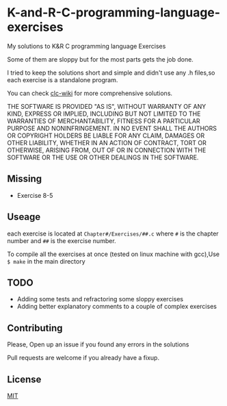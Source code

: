 # K-and-R-C-programming-language-exercises
My solutions to K&amp;R C programming language Exercises

Some of them are sloppy but for the most parts gets the job done.

I tried to keep the solutions short and simple and didn't use any .h files,so each exercise is a standalone program.

You can check [clc-wiki](https://clc-wiki.net/wiki/K%26R2_solutions) for more comprehensive solutions.

THE SOFTWARE IS PROVIDED "AS IS", WITHOUT WARRANTY OF ANY KIND, EXPRESS OR IMPLIED, INCLUDING BUT NOT LIMITED TO THE WARRANTIES OF MERCHANTABILITY, FITNESS FOR A PARTICULAR PURPOSE AND NONINFRINGEMENT. IN NO EVENT SHALL THE AUTHORS OR COPYRIGHT HOLDERS BE LIABLE FOR ANY CLAIM, DAMAGES OR OTHER LIABILITY, WHETHER IN AN ACTION OF CONTRACT, TORT OR OTHERWISE, ARISING FROM, OUT OF OR IN CONNECTION WITH THE SOFTWARE OR THE USE OR OTHER DEALINGS IN THE SOFTWARE.
## Missing
* Exercise 8-5
## Useage
each exercise is located at ```Chapter#/Exercises/##.c``` where ```#``` is the chapter number and ```##``` is the exercise number.

To compile all the exercises at once (tested on linux machine with gcc),Use ``` $ make``` in the main directory

## TODO
* Adding some tests and refractoring some sloppy exercises
* Adding better explanatory comments to a couple of complex exercises
## Contributing
Please, Open up an issue if you found any errors in the solutions

Pull requests are welcome if you already have a fixup.
## License
[MIT](https://choosealicense.com/licenses/mit/)
